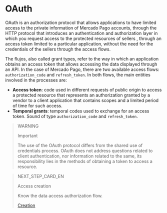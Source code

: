 # OAuth
 
OAuth is an authorization protocol that allows applications to have limited access to the private information of Mercado Pago accounts, through the HTTP protocol that introduces an authentication and authorization layer in which you request access to the protected resources of sellers , through an access token limited to a particular application, without the need for the credentials of the sellers through the access flows.
 
The flujos, also called grant types, refer to the way in which an application obtains an access token that allows accessing the data displayed through an API. In the case of Mercado Pago, there are two available access flows: `authorization_code` and `refresh_token`. In both flows, the main entities involved in the processes are:
 
* **Access token**: code used in different requests of public origin to access a protected resource that represents an authorization granted by a vendor to a client application that contains scopes and a limited period of time for such access.
* **Temporal grants**: temporal codes used to exchange for an access token. Sound of type `authorization_code` and `refresh_token`.
 
> WARNING
>
> Important
>
> The use of the OAuth protocol differs from the shared use of credentials process. OAuth does not address questions related to client authentication, nor information related to the same, its responsibility lies in the methods of obtaining a token to access a resource.
 
> NEXT_STEP_CARD_EN
>
> Access creation
>
> Know the data access authorization flow.
>
> [Creation](https://www.mercadopago[FAKER][URL][DOMAIN]/developers/en/guides/security/oauth/creation)